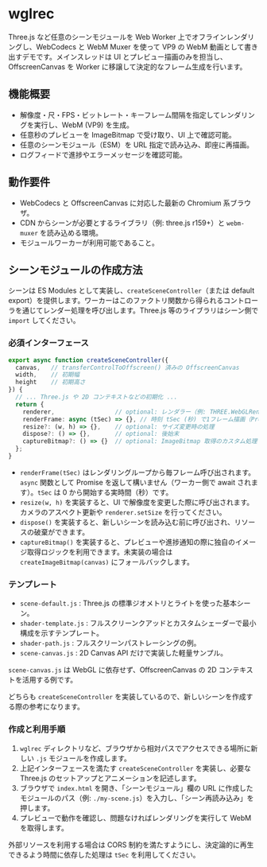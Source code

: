 # wglrec

Three.js など任意のシーンモジュールを Web Worker 上でオフラインレンダリングし、WebCodecs と WebM Muxer を使って VP9 の WebM 動画として書き出すデモです。メインスレッドは UI とプレビュー描画のみを担当し、OffscreenCanvas を Worker に移譲して決定的なフレーム生成を行います。

## 機能概要
- 解像度・尺・FPS・ビットレート・キーフレーム間隔を指定してレンダリングを実行し、WebM (VP9) を生成。
- 任意秒のプレビューを ImageBitmap で受け取り、UI 上で確認可能。
- 任意のシーンモジュール（ESM）を URL 指定で読み込み、即座に再描画。
- ログフィードで進捗やエラーメッセージを確認可能。

## 動作要件
- WebCodecs と OffscreenCanvas に対応した最新の Chromium 系ブラウザ。
- CDN からシーンが必要とするライブラリ（例: three.js r159+）と `webm-muxer` を読み込める環境。
- モジュールワーカーが利用可能であること。

## シーンモジュールの作成方法
シーンは ES Modules として実装し、`createSceneController`（または default export）を提供します。ワーカーはこのファクトリ関数から得られるコントローラを通じてレンダー処理を呼び出します。Three.js 等のライブラリはシーン側で `import` してください。

### 必須インターフェース
```ts
export async function createSceneController({
  canvas,   // transferControlToOffscreen() 済みの OffscreenCanvas
  width,    // 初期幅
  height    // 初期高さ
}) {
  // ... Three.js や 2D コンテキストなどの初期化 ...
  return {
    renderer,                 // optional: レンダラー（例: THREE.WebGLRenderer）
    renderFrame: async (tSec) => {}, // 時刻 tSec (秒) で1フレーム描画（Promise可）
    resize?: (w, h) => {},    // optional: サイズ変更時の処理
    dispose?: () => {},       // optional: 後始末
    captureBitmap?: () => {}  // optional: ImageBitmap 取得のカスタム処理
  };
}
```

- `renderFrame(tSec)` はレンダリングループから毎フレーム呼び出されます。`async` 関数として Promise を返して構いません（ワーカー側で await されます）。`tSec` は 0 から開始する実時間（秒）です。
- `resize(w, h)` を実装すると、UI で解像度を変更した際に呼び出されます。カメラのアスペクト更新や `renderer.setSize` を行ってください。
- `dispose()` を実装すると、新しいシーンを読み込む前に呼び出され、リソースの破棄ができます。
- `captureBitmap()` を実装すると、プレビューや進捗通知の際に独自のイメージ取得ロジックを利用できます。未実装の場合は `createImageBitmap(canvas)` にフォールバックします。

### テンプレート
- `scene-default.js` : Three.js の標準ジオメトリとライトを使った基本シーン。
- `shader-template.js` : フルスクリーンクアッドとカスタムシェーダーで最小構成を示すテンプレート。
- `shader-path.js` : フルスクリーンパストレーシングの例。
- `scene-canvas.js` : 2D Canvas API だけで実装した軽量サンプル。

`scene-canvas.js`  は WebGL に依存せず、OffscreenCanvas の 2D コンテキストを活用する例です。

どちらも `createSceneController` を実装しているので、新しいシーンを作成する際の参考になります。

### 作成と利用手順
1. `wglrec` ディレクトリなど、ブラウザから相対パスでアクセスできる場所に新しい `.js` モジュールを作成します。
2. 上記インターフェースを満たす `createSceneController` を実装し、必要な Three.js のセットアップとアニメーションを記述します。
3. ブラウザで `index.html` を開き、「シーンモジュール」欄の URL に作成したモジュールのパス（例: `./my-scene.js`）を入力し、「シーン再読み込み」を押します。
4. プレビューで動作を確認し、問題なければレンダリングを実行して WebM を取得します。

外部リソースを利用する場合は CORS 制約を満たすようにし、決定論的に再生できるよう時間に依存した処理は `tSec` を利用してください。
